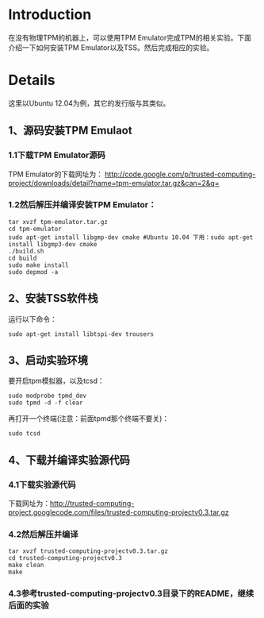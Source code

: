 # Introduction #

在没有物理TPM的机器上，可以使用TPM Emulator完成TPM的相关实验。下面介绍一下如何安装TPM Emulator以及TSS。然后完成相应的实验。


# Details #

这里以Ubuntu 12.04为例，其它的发行版与其类似。

## 1、源码安装TPM Emulaot ##
### 1.1下载TPM Emulator源码 ###
TPM Emulator的下载网址为： http://code.google.com/p/trusted-computing-project/downloads/detail?name=tpm-emulator.tar.gz&can=2&q=

### 1.2然后解压并编译安装TPM Emulator： ###

```
tar xvzf tpm-emulator.tar.gz
cd tpm-emulator
sudo apt-get install libgmp-dev cmake #Ubuntu 10.04 下用：sudo apt-get install libgmp3-dev cmake
./build.sh
cd build
sudo make install
sudo depmod -a
```

## 2、安装TSS软件栈 ##
运行以下命令：

```
sudo apt-get install libtspi-dev trousers
```

## 3、启动实验环境 ##
要开启tpm模拟器，以及tcsd：

```
sudo modprobe tpmd_dev
sudo tpmd -d -f clear
```

再打开一个终端(注意：前面tpmd那个终端不要关)：

```
sudo tcsd
```
## 4、下载并编译实验源代码 ##
### 4.1下载实验源代码 ###
下载网址为：http://trusted-computing-project.googlecode.com/files/trusted-computing-projectv0.3.tar.gz

### 4.2然后解压并编译 ###

```
tar xvzf trusted-computing-projectv0.3.tar.gz
cd trusted-computing-projectv0.3
make clean
make
```

### 4.3参考trusted-computing-projectv0.3目录下的README，继续后面的实验 ###